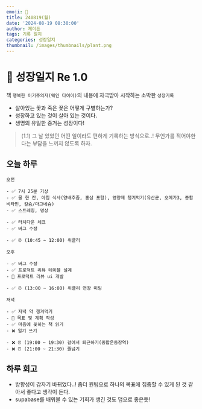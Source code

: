 ```yaml
---
emoji: 🌱
title: 240819(월)
date: '2024-08-19 08:30:00'
author: 제이든
tags: 기록 일지
categories: 성장일지
thumbnail: /images/thumbnails/plant.png
---
```


# 🌱 성장일지 Re 1.0

책 `행복한 이기주의자(웨인 다이어)`의 내용에 자극받아 시작하는 소박한 `성장기록`

- 살아있는 꽃과 죽은 꽃은 어떻게 구별하는가?
- 성장하고 있는 것이 살아 있는 것이다.
- 생명의 유일한 증거는 성장이다!

> (1.1) 그 날 있었던 어떤 일이라도 편하게 기록하는 방식으로..! 무언가를 적어야한다는 부담을 느끼지 않도록 하자.

## 오늘 하루

```plaintext
오전

- ✅ 7시 25분 기상
- ✅ 물 한 잔, 아침 식사(양배추즙, 홍삼 포함), 영양제 챙겨먹기(유산균, 오메가3, 종합 비타민, 칼슘/마그네슘)
- ✅ 스트레칭, 명상

- ✅ 터치다운 체크
- ✅ 버그 수정

- ✅ ⏰ (10:45 ~ 12:00) 위클리

오후

- ✅ 버그 수정
- ✅ 프로덕트 리뷰 테이블 설계
- 🌱 프로덕트 리뷰 ui 개발

- ✅ ⏰ (13:00 ~ 16:00) 위클리 연장 미팅

저녁

- ✅ 저녁 약 챙겨먹기
- 🌱 목표 및 계획 작성
- ✅ 마음에 꽂히는 책 읽기
- ❌ 일기 쓰기

- ❌ ⏰ (19:00 ~ 19:30) 걸어서 퇴근하기(종합운동장역)
- ❌ ⏰ (21:00 ~ 21:30) 줄넘기
```

## 하루 회고

- 방향성이 갑자기 바뀌었다..! 좀더 원팀으로 하나의 목표에 집중할 수 있게 된 것 같아서 좋다고 생각이 든다.
- supabase를 배워볼 수 있는 기회가 생긴 것도 덤으로 좋은듯!